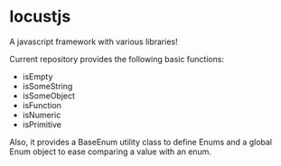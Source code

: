 # locustjs
A javascript framework with various libraries!

Current repository provides the following basic functions:

* isEmpty
* isSomeString
* isSomeObject
* isFunction
* isNumeric
* isPrimitive

Also, it provides a BaseEnum utility class to define Enums and a global Enum object to ease comparing a value with an enum.
